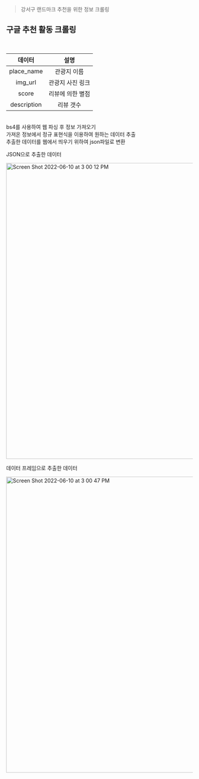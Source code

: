 >강서구 랜드마크 추천을 위한 정보 크롤링 

## 구글 추천 활동 크롤링

<br>

|데이터|설명|
|:--:|:--:|
|place_name|관광지 이름|
|img_url|관광지 사진 링크|
|score|리뷰에 의한 별점|
|description|리뷰 갯수|

<br>
bs4를 사용하여 웹 파싱 후 정보 가져오기<br>
가져온 정보에서 정규 표현식을 이용하여 원하는 데이터 추출<br>
추출한 데이터를 웹에서 띄우기 위하여 json파일로 변환

<br>

JSON으로 추출한 데이터<br>

<img width="800" alt="Screen Shot 2022-06-10 at 3 00 12 PM" src="https://user-images.githubusercontent.com/80025122/173186114-cf41d67b-4d75-4003-97cb-1328294de36e.png">


데이터 프레임으로 추출한 데이터<br>

<img width="800" alt="Screen Shot 2022-06-10 at 3 00 47 PM" src="https://user-images.githubusercontent.com/80025122/173186110-2055b4d5-0d4a-4f42-b2c7-fef32d8b638c.png">

